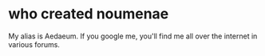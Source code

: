 # who created noumenae

My alias is Aedaeum. If you google me, you'll find me all over the internet in various forums.